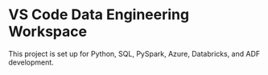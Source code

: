 # VS Code Data Engineering Workspace

This project is set up for Python, SQL, PySpark, Azure, Databricks, and ADF development.
